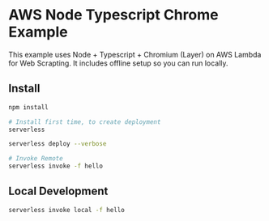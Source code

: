<!--
title: 'AWS Node Typescript Chrome Example'
description: 'This example uses Node + Typescript + Chromium (Layer) on AWS Lambda for Web Scrapting'
layout: Doc
framework: v3
platform: AWS
language: nodeJS
priority: 1
authorLink: 'https://github.com/arjones'
authorName: 'Gustavo Arjones'
authorAvatar: 'https://avatars.githubusercontent.com/u/194210?v=4'
-->

# AWS Node Typescript Chrome Example
This example uses Node + Typescript + Chromium (Layer) on AWS Lambda for Web Scrapting. It includes offline setup so you can run locally.

## Install

```sh
npm install

# Install first time, to create deployment
serverless 

serverless deploy --verbose

# Invoke Remote
serverless invoke -f hello
```

## Local Development

```sh
serverless invoke local -f hello
```